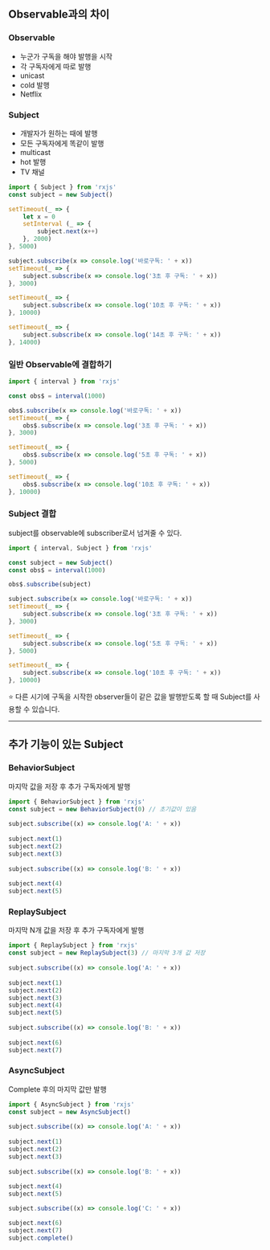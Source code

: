 ## Observable과의 차이

### Observable
* 누군가 구독을 해야 발행을 시작
* 각 구독자에게 따로 발행
* unicast
* cold 발행
* Netflix

### Subject
* 개발자가 원하는 때에 발행
* 모든 구독자에게 똑같이 발행
* multicast
* hot 발행
* TV 채널

```typescript
import { Subject } from 'rxjs'
const subject = new Subject()

setTimeout(_ => {
    let x = 0
    setInterval (_ => {
        subject.next(x++)
    }, 2000)
}, 5000)

subject.subscribe(x => console.log('바로구독: ' + x))
setTimeout(_ => {
    subject.subscribe(x => console.log('3초 후 구독: ' + x))
}, 3000)

setTimeout(_ => {
    subject.subscribe(x => console.log('10초 후 구독: ' + x))
}, 10000)

setTimeout(_ => {
    subject.subscribe(x => console.log('14초 후 구독: ' + x))
}, 14000)
```

### 일반 Observable에 결합하기
```typescript
import { interval } from 'rxjs'

const obs$ = interval(1000)

obs$.subscribe(x => console.log('바로구독: ' + x))
setTimeout(_ => {
    obs$.subscribe(x => console.log('3초 후 구독: ' + x))
}, 3000)

setTimeout(_ => {
    obs$.subscribe(x => console.log('5초 후 구독: ' + x))
}, 5000)

setTimeout(_ => {
    obs$.subscribe(x => console.log('10초 후 구독: ' + x))
}, 10000)
```

### Subject 결합
subject를 observable에 subscriber로서 넘겨줄 수 있다.
```typescript
import { interval, Subject } from 'rxjs'

const subject = new Subject()
const obs$ = interval(1000)

obs$.subscribe(subject)

subject.subscribe(x => console.log('바로구독: ' + x))
setTimeout(_ => {
    subject.subscribe(x => console.log('3초 후 구독: ' + x))
}, 3000)

setTimeout(_ => {
    subject.subscribe(x => console.log('5초 후 구독: ' + x))
}, 5000)

setTimeout(_ => {
    subject.subscribe(x => console.log('10초 후 구독: ' + x))
}, 10000)
```
⭐ 다른 시기에 구독을 시작한 observer들이 같은 값을 발행받도록 할 때 Subject를 사용할 수 있습니다.


---

## 추가 기능이 있는 Subject

### BehaviorSubject

마지막 값을 저장 후 추가 구독자에게 발행
```typescript
import { BehaviorSubject } from 'rxjs'
const subject = new BehaviorSubject(0) // 초기값이 있음
 
subject.subscribe((x) => console.log('A: ' + x))
 
subject.next(1)
subject.next(2)
subject.next(3)
 
subject.subscribe((x) => console.log('B: ' + x))
 
subject.next(4)
subject.next(5)
```

### ReplaySubject

마지막 N개 값을 저장 후 추가 구독자에게 발행
```typescript
import { ReplaySubject } from 'rxjs'
const subject = new ReplaySubject(3) // 마지막 3개 값 저장
 
subject.subscribe((x) => console.log('A: ' + x))
 
subject.next(1)
subject.next(2)
subject.next(3)
subject.next(4)
subject.next(5)
 
subject.subscribe((x) => console.log('B: ' + x))
 
subject.next(6)
subject.next(7)
```

### AsyncSubject

Complete 후의 마지막 값만 발행
```typescript
import { AsyncSubject } from 'rxjs'
const subject = new AsyncSubject()
 
subject.subscribe((x) => console.log('A: ' + x))
 
subject.next(1)
subject.next(2)
subject.next(3)
 
subject.subscribe((x) => console.log('B: ' + x))
 
subject.next(4)
subject.next(5)

subject.subscribe((x) => console.log('C: ' + x))

subject.next(6)
subject.next(7)
subject.complete()
```
